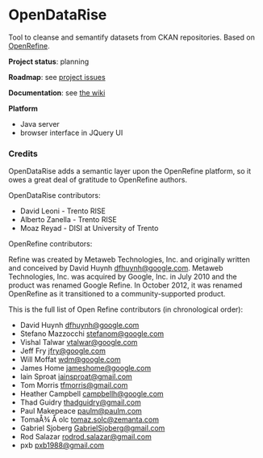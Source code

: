 OpenDataRise
============

Tool to cleanse and semantify datasets from CKAN repositories. Based on [OpenRefine](https://github.com/OpenRefine/OpenRefine).

**Project status**: planning

**Roadmap**: see [project issues](https://github.com/DavidLeoni/OpenDataRise/issues)

**Documentation**: see [the wiki](https://github.com/DavidLeoni/OpenDataRise/wiki)



**Platform** 

* Java server
* browser interface in JQuery UI

### Credits


OpenDataRise adds a semantic layer upon the OpenRefine platform, so it owes a great deal of gratitude to OpenRefine authors. 

OpenDataRise contributors:

 - David Leoni - Trento RISE 
 - Alberto Zanella - Trento RISE
 - Moaz Reyad - DISI at University of Trento
 
 
OpenRefine contributors:

Refine was created by Metaweb Technologies, Inc. and originally written
and conceived by David Huynh <dfhuynh@google.com>. Metaweb Technologies, Inc.
was acquired by Google, Inc. in July 2010 and the product was renamed Google Refine.
In October 2012, it was renamed OpenRefine as it transitioned to a 
community-supported product. 

This is the full list of Open Refine contributors (in chronological order):

 - David Huynh <dfhuynh@google.com>
 - Stefano Mazzocchi <stefanom@google.com>
 - Vishal Talwar <vtalwar@google.com> 
 - Jeff Fry <jfry@google.com>
 - Will Moffat <wdm@google.com>
 - James Home <jameshome@google.com>
 - Iain Sproat <iainsproat@gmail.com>
 - Tom Morris <tfmorris@gmail.com>
 - Heather Campbell <campbellh@google.com>
 - Thad Guidry <thadguidry@gmail.com>
 - Paul Makepeace <paulm@paulm.com>
 - TomaÅ¾ Å olc <tomaz.solc@zemanta.com>
 - Gabriel Sjoberg <GabrielSjoberg@gmail.com>
 - Rod Salazar <rodrod.salazar@gmail.com>
 - pxb <pxb1988@gmail.com>




